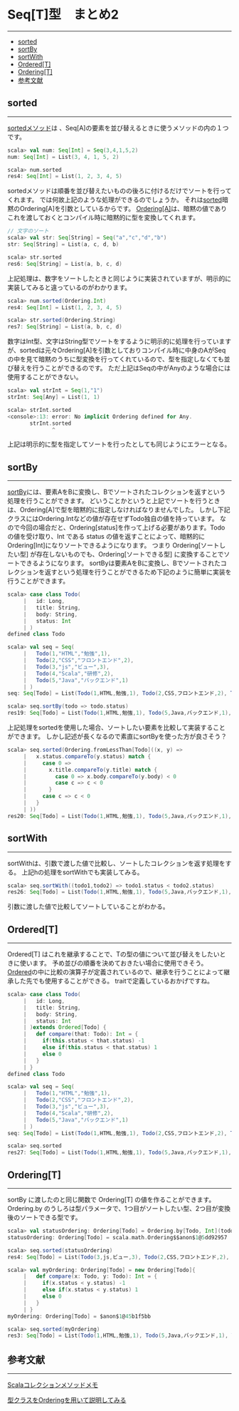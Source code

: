 # Seq[T]型　まとめ2
---
- [sorted](#)
- [sortBy](#sortBy)
- [sortWith](#sortWith)
- [Ordered[T]](#Ordered[T])
- [Ordering[T]](#Ordering[T])
- [参考文献](#参考文献)

## sorted
---
[sortedメソッド](https://github.com/scala/scala/blob/2.12.x/src/library/scala/collection/SeqLike.scala#L647)は 、Seq[A]の要素を並び替えるときに使うメソッドの内の１つです。

```scala
scala> val num: Seq[Int] = Seq(3,4,1,5,2)
num: Seq[Int] = List(3, 4, 1, 5, 2)

scala> num.sorted
res4: Seq[Int] = List(1, 2, 3, 4, 5)
```
sortedメソッドは順番を並び替えたいものの後ろに付けるだけでソートを行ってくれます。
では何故上記のような処理ができるのでしょうか。
それは[sorted](https://www.ne.jp/asahi/hishidama/home/tech/scala/collection/method.html#sorted)暗黙のOrdering[A]を引数としているからです。
[Ordering[A]](https://github.com/scala/scala/blob/2.12.x/src/library/scala/math/Ordering.scala#L72)は、暗黙の値でありこれを渡しておくとコンパイル時に暗黙的に型を変換してくれます。
```scala
// 文字のソート
scala> val str: Seq[String] = Seq("a","c","d","b")
str: Seq[String] = List(a, c, d, b)

scala> str.sorted
res6: Seq[String] = List(a, b, c, d)
```
上記処理は、数字をソートしたときと同じように実装されていますが、明示的に実装してみると違っているのがわかります。

```scala
scala> num.sorted(Ordering.Int)
res4: Seq[Int] = List(1, 2, 3, 4, 5)

scala> str.sorted(Ordering.String)
res7: Seq[String] = List(a, b, c, d)
```
数字はInt型、文字はString型でソートをするように明示的に処理を行っていますが、sortedは元々Ordering[A]を引数としておりコンパイル時に中身のAがSeqの中を見て暗黙のうちに型変換を行ってくれているので、型を指定しなくても並び替えを行うことができるのです。
ただ上記はSeqの中がAnyのような場合には使用することができない。

```scala
scala> val strInt = Seq(1,"1")
strInt: Seq[Any] = List(1, 1)

scala> strInt.sorted
<console>:13: error: No implicit Ordering defined for Any.
       strInt.sorted
              ^
```
上記は明示的に型を指定してソートを行ったとしても同じようにエラーとなる。

## sortBy
---
[sortBy](https://www.ne.jp/asahi/hishidama/home/tech/scala/collection/method.html#sortBy)には、要素AをBに変換し、Bでソートされたコレクションを返すという処理を行うことができます。
どいうことかというと上記でソートを行うときは、Ordering[A]で型を暗黙的に指定しなければなりませんでした。
しかし下記クラスにはOrdering.Intなどの値が存在せずTodo独自の値を持っています。
 なので今回の場合だと、Ordering[status]を作って上げる必要があります。Todo の値を受け取り、Int である status の値を返すことによって、暗黙的に Ordering[Int]になりソートできるようになります。 つまり Ordering[ソートしたい型] が存在しないものでも、Ordering[ソートできる型] に変換することでソートできるようになります。
sortByは要素AをBに変換し、Bでソートされたコレクションを返すという処理を行うことができるため下記のように簡単に実装を行うことができます。

```scala
scala> case class Todo(
     |   id: Long,
     |   title: String,
     |   body: String,
     |   status: Int
     | )
defined class Todo

scala> val seq = Seq(
     |   Todo(1,"HTML","勉強",1),
     |   Todo(2,"CSS","フロントエンド",2),
     |   Todo(3,"js","ビュー",3),
     |   Todo(4,"Scala","研修",2),
     |   Todo(5,"Java","バックエンド",1)
     | )
seq: Seq[Todo] = List(Todo(1,HTML,勉強,1), Todo(2,CSS,フロントエンド,2), Todo(3,js,ビュー,3), Todo(4,Scala,研修,2), Todo(5,Java,バックエンド,1))

scala> seq.sortBy(todo => todo.status)
res19: Seq[Todo] = List(Todo(1,HTML,勉強,1), Todo(5,Java,バックエンド,1), Todo(2,CSS,フロントエンド,2), Todo(4,Scala,研修,2), Todo(3,js,ビュー,3))
```

上記処理をsortedを使用した場合、ソートしたい要素を比較して実装することができます。
しかし記述が長くなるので素直にsortByを使った方が良さそう？

```scala
scala> seq.sorted(Ordering.fromLessThan[Todo]((x, y) =>
     |   x.status.compareTo(y.status) match {
     |     case 0 =>
     |       x.title.compareTo(y.title) match {
     |         case 0 => x.body.compareTo(y.body) < 0
     |         case c => c < 0
     |       }
     |     case c => c < 0
     |   }
     | ))
res20: Seq[Todo] = List(Todo(1,HTML,勉強,1), Todo(5,Java,バックエンド,1), Todo(2,CSS,フロントエンド,2), Todo(4,Scala,研修,2), Todo(3,js,ビュー,3))
```

## sortWith
---
sortWithは、引数で渡した値で比較し、ソートしたコレクションを返す処理をする。
上記hの処理をsortWithでも実装してみる。
```scala
scala> seq.sortWith((todo1,todo2) => todo1.status < todo2.status)
res26: Seq[Todo] = List(Todo(1,HTML,勉強,1), Todo(5,Java,バックエンド,1), Todo(2,CSS,フロントエンド,2), Todo(4,Scala,研修,2), Todo(3,js,ビュー,3))
```
引数に渡した値で比較してソートしていることがわかる。

## Ordered[T]
---
Ordered[T] はこれを継承することで、Tの型の値について並び替えをしたいときに使います。
予め並びの順番を決めておきたい場合に使用できそう。
[Ordered](https://github.com/scala/scala/blob/2.12.x/src/library/scala/math/Ordered.scala#L60)の中に比較の演算子が定義されているので、継承を行うことによって継承した先でも使用することができる。
traitで定義しているおかげですね。

```scala
scala> case class Todo(
     |   id: Long,
     |   title: String,
     |   body: String,
     |   status: Int
     | )extends Ordered[Todo] {
     |   def compare(that: Todo): Int = {
     |     if(this.status < that.status) -1 
     |     else if(this.status < that.status) 1 
     |     else 0
     |   }
     | }
defined class Todo

scala> val seq = Seq(
     |   Todo(1,"HTML","勉強",1),
     |   Todo(2,"CSS","フロントエンド",2),
     |   Todo(3,"js","ビュー",3),
     |   Todo(4,"Scala","研修",2),
     |   Todo(5,"Java","バックエンド",1)
     | )
seq: Seq[Todo] = List(Todo(1,HTML,勉強,1), Todo(2,CSS,フロントエンド,2), Todo(3,js,ビュー,3), Todo(4,Scala,研修,2), Todo(5,Java,バックエンド,1))

scala> seq.sorted
res27: Seq[Todo] = List(Todo(1,HTML,勉強,1), Todo(5,Java,バックエンド,1), Todo(2,CSS,フロントエンド,2), Todo(4,Scala,研修,2), Todo(3,js,ビュー,3))
```
## Ordering[T]
---
sortBy に渡したのと同じ関数で Ordering[T] の値を作ることができます。 Ordering.by のうしろは型パラメータで、1つ目がソートしたい型、2つ目が変換後のソートできる型です。

```scala
scala> val statusOrdering: Ordering[Todo] = Ordering.by[Todo, Int](todo => todo.status).reverse
statusOrdering: Ordering[Todo] = scala.math.Ordering$$anon$1@5dd92957

scala> seq.sorted(statusOrdering)
res4: Seq[Todo] = List(Todo(3,js,ビュー,3), Todo(2,CSS,フロントエンド,2), Todo(4,Scala,研修,2), Todo(1,HTML,勉強,1), Todo(5,Java,バックエンド,1))
```

```scala
scala> val myOrdering: Ordering[Todo] = new Ordering[Todo]{
     |   def compare(x: Todo, y: Todo): Int = {
     |     if(x.status < y.status) -1
     |     else if(x.status < y.status) 1
     |     else 0
     |   }
     | }
myOrdering: Ordering[Todo] = $anon$1@45b1f5bb

scala> seq.sorted(myOrdering)
res3: Seq[Todo] = List(Todo(1,HTML,勉強,1), Todo(5,Java,バックエンド,1), Todo(2,CSS,フロントエンド,2), Todo(4,Scala,研修,2), Todo(3,js,ビュー,3))
```


## 参考文献
---

[Scalaコレクションメソッドメモ](https://www.ne.jp/asahi/hishidama/home/tech/scala/collection/method.html#sorted)

[型クラスをOrderingを用いて説明してみる](https://kmizu.hatenablog.com/entry/2017/05/22/224622)
